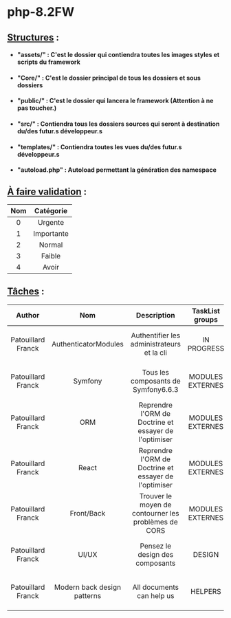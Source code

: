 # php-8.2FW

## <u>Structures</u> :

- #### "assets/" : C'est le dossier qui contiendra toutes les images styles et scripts du framework
- #### "Core/" : C'est le dossier principal de tous les dossiers et sous dossiers
- #### "public/" : C'est le dossier qui lancera le framework (Attention à ne pas toucher.)
- #### "src/" : Contiendra tous les dossiers sources qui seront à destination du/des futur.s développeur.s
- #### "templates/" : Contiendra toutes les vues du/des futur.s développeur.s
- #### "autoload.php" : Autoload permettant la génération des namespace
## <u>À faire validation</u> :
| Nom | Catégorie  |
|:---:|:----------:|
|  0  |  Urgente   |
|  1  | Importante |
|  2  |   Normal   |
|  3  |   Faible   |
|  4  |   Avoir    |
## <u>Tâches</u> :
|       Author       |             Nom             |                      Description                      | TaskList groups  |               Developers                | Version |
|:------------------:|:---------------------------:|:-----------------------------------------------------:|:----------------:|:---------------------------------------:|:-------:|
| Patouillard Franck |    AuthenticatorModules     |      Authentifier les administrateurs et la cli       |   IN PROGRESS    | Franck Patouillard, Alexandre Rodriguez |  0.0.1  |
| Patouillard Franck |           Symfony           |          Tous les composants de Symfony6.6.3          | MODULES EXTERNES | Franck Patouillard, Alexandre Rodriguez |  0.0.1  |
| Patouillard Franck |             ORM             | Reprendre l'ORM de Doctrine et essayer de l'optimiser | MODULES EXTERNES | Franck Patouillard, Alexandre Rodriguez |  0.0.1  |
| Patouillard Franck |            React            | Reprendre l'ORM de Doctrine et essayer de l'optimiser | MODULES EXTERNES | Franck Patouillard, Alexandre Rodriguez |  0.0.1  |
| Patouillard Franck |         Front/Back          | Trouver le moyen de contourner les problèmes de CORS  | MODULES EXTERNES | Franck Patouillard, Alexandre Rodriguez |  0.0.1  |
| Patouillard Franck |            UI/UX            |            Pensez le design des composants            |      DESIGN      | Franck Patouillard, Alexandre Rodriguez |  0.0.1  |
| Patouillard Franck | Modern back design patterns |               All documents can help us               |     HELPERS      | Franck Patouillard, Alexandre Rodriguez |  0.0.1  |